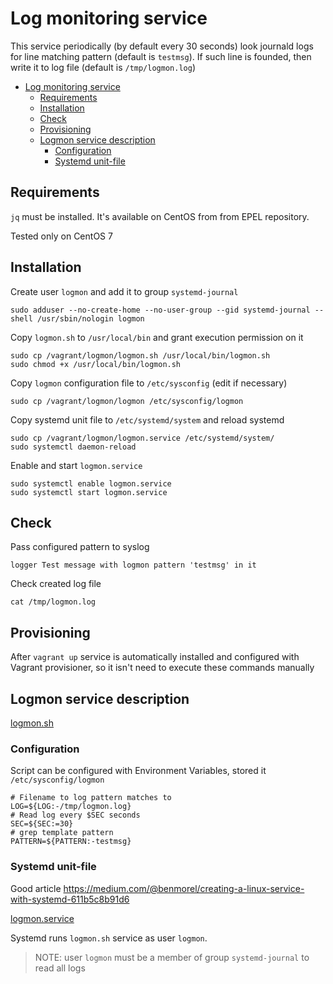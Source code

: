 # Log monitoring service

This service periodically (by default every 30 seconds) look journald logs for line matching pattern (default is `testmsg`). If such line is founded, then write it to log file (default is `/tmp/logmon.log`)

- [Log monitoring service](#log-monitoring-service)
  - [Requirements](#requirements)
  - [Installation](#installation)
  - [Check](#check)
  - [Provisioning](#provisioning)
  - [Logmon service description](#logmon-service-description)
    - [Configuration](#configuration)
    - [Systemd unit-file](#systemd-unit-file)

## Requirements

`jq` must be installed. It's available on CentOS from from EPEL repository.

Tested only on CentOS 7

## Installation

Create user `logmon` and add it to group `systemd-journal`
```shell
sudo adduser --no-create-home --no-user-group --gid systemd-journal --shell /usr/sbin/nologin logmon
```

Copy `logmon.sh` to `/usr/local/bin` and grant execution permission on it
```shell
sudo cp /vagrant/logmon/logmon.sh /usr/local/bin/logmon.sh
sudo chmod +x /usr/local/bin/logmon.sh
```

Copy `logmon` configuration file to `/etc/sysconfig` (edit if necessary)
```shell
sudo cp /vagrant/logmon/logmon /etc/sysconfig/logmon
```

Copy systemd unit file to `/etc/systemd/system` and reload systemd
```shell
sudo cp /vagrant/logmon/logmon.service /etc/systemd/system/
sudo systemctl daemon-reload
```

Enable and start `logmon.service`
```shell
sudo systemctl enable logmon.service
sudo systemctl start logmon.service
```

## Check

Pass configured pattern to syslog
```shell
logger Test message with logmon pattern 'testmsg' in it
```

Check created log file
```shell
cat /tmp/logmon.log
```

## Provisioning

After `vagrant up` service is automatically installed and configured with Vagrant provisioner, so it isn't need to execute these commands manually

## Logmon service description

[logmon.sh](./logmon/logmon.sh)

### Configuration

Script can be configured with Environment Variables, stored it `/etc/sysconfig/logmon`

```shell
# Filename to log pattern matches to
LOG=${LOG:-/tmp/logmon.log}
# Read log every $SEC seconds
SEC=${SEC:=30}
# grep template pattern
PATTERN=${PATTERN:-testmsg}
```

### Systemd unit-file

Good article https://medium.com/@benmorel/creating-a-linux-service-with-systemd-611b5c8b91d6

[logmon.service](./logmon/logmon.service)

Systemd runs `logmon.sh` service as user `logmon`.
> NOTE: user `logmon` must be a member of group `systemd-journal` to read all logs
